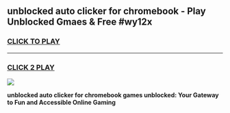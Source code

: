 
## unblocked auto clicker for chromebook - Play Unblocked Gmaes & Free #wy12x
<h3>
<a href="https://news.freeplayer.one?title=unblocked_auto_clicker_for_chromebook&ref=24F">CLICK TO PLAY</a></h3>
<hr>

<h3>
<a href="https://news.freeplayer.one?title=unblocked_auto_clicker_for_chromebook&ref=24F">CLICK 2 PLAY</a>
  
</h3>

<a href="https://news.freeplayer.one?title=unblocked_auto_clicker_for_chromebook&ref=24F/"><img src="https://clearcache.store/games.png"></a>


**unblocked auto clicker for chromebook games unblocked: Your Gateway to Fun and Accessible Online Gaming**
